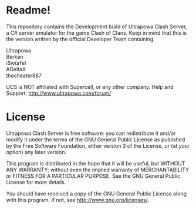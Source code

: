 # Readme!

This repository contains the Development build of Ultrapowa Clash Server, a C# server emulator for the game Clash of Clans. 
Keep in mind that this is the version written by the official Developer Team containing.

Ultrapowa									
Berkan																					
iSwürfel																
ADeltaX								
thecheater887										

UCS is NOT affiliated with Supercell, or any other company.
Help and Support: http://www.ultrapowa.com/forum/

# License

Ultrapowa Clash Server is free software: you can redistribute it and/or modify
it under the terms of the GNU General Public License as published by
the Free Software Foundation, either version 3 of the License, or
(at your option) any later version.

This program is distributed in the hope that it will be useful,
but WITHOUT ANY WARRANTY; without even the implied warranty of
MERCHANTABILITY or FITNESS FOR A PARTICULAR PURPOSE.  See the
GNU General Public License for more details.

You should have received a copy of the GNU General Public License
along with this program.  If not, see <http://www.gnu.org/licenses/>.
	
